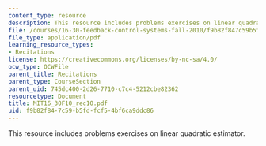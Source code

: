```yaml
---
content_type: resource
description: This resource includes problems exercises on linear quadratic estimator.
file: /courses/16-30-feedback-control-systems-fall-2010/f9b82f847c59b5fdfcf54bf6ca9ddc86_MIT16_30F10_rec10.pdf
file_type: application/pdf
learning_resource_types:
- Recitations
license: https://creativecommons.org/licenses/by-nc-sa/4.0/
ocw_type: OCWFile
parent_title: Recitations
parent_type: CourseSection
parent_uid: 745dc400-2d26-7710-c7c4-5212cbe82362
resourcetype: Document
title: MIT16_30F10_rec10.pdf
uid: f9b82f84-7c59-b5fd-fcf5-4bf6ca9ddc86
---
```

This resource includes problems exercises on linear quadratic estimator.